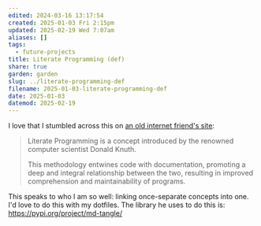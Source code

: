 ```yaml
---
edited: 2024-03-16 13:17:54
created: 2025-01-03 Fri 2:15pm
updated: 2025-02-19 Wed 7:07am
aliases: []
tags:
  - future-projects
title: Literate Programming (def)
share: true
garden: garden
slug: ../literate-programming-def
filename: 2025-01-03-literate-programming-def
date: 2025-01-03
datemod: 2025-02-19
---
```



I love that I stumbled across this on [an old internet friend's site](https://www.curiouslychase.com/posts/literate-programming/):

> Literate Programming is a concept introduced by the renowned computer scientist Donald Knuth.
>
> This methodology entwines code with documentation, promoting a deep and integral relationship between the two, resulting in improved comprehension and maintainability of programs.

This speaks to who I am so well: linking once-separate concepts into one. I'd love to do this with my dotfiles. The library he uses to do this is: https://pypi.org/project/md-tangle/
